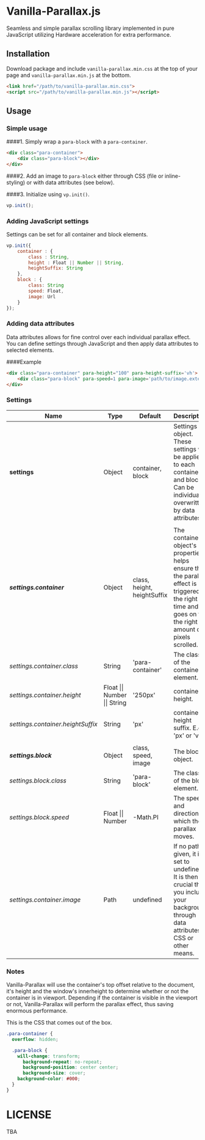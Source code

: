 Vanilla-Parallax.js
===========

Seamless and simple parallax scrolling library implemented in pure JavaScript utilizing Hardware acceleration for extra performance.

## Installation

Download package and include `vanilla-parallax.min.css` at the top of your page and `vanilla-parallax.min.js` at the bottom.

```html
<link href="/path/to/vanilla-parallax.min.css">
<script src="/path/to/vanilla-parallax.min.js"></script>
```

## Usage

### Simple usage

####1.
Simply wrap a `para-block` with a `para-container`.

```html
<div class="para-container">
	<div class="para-block"></div>
</div>
```

####2.
Add an image to `para-block` either through CSS (file or inline-styling) or with data attributes (see below).

####3.
Initialize using `vp.init()`.
```javascript
vp.init();
```

### Adding JavaScript settings

Settings can be set for all container and block elements.

```javascript
vp.init({
	container : {
		class : String,
		height : Float || Number || String,
		heightSuffix: String
	},
	block : {
		class: String
		speed: Float,
		image: Url
	}
});
```

### Adding data attributes

Data attributes allows for fine control over each individual parallax effect. You can define settings through JavaScript and then apply data attributes to selected elements.

####Example

```html
<div class="para-container" para-height="100" para-height-suffix='vh'>
	<div class="para-block" para-speed=1 para-image='path/to/image.extension'></div>
</div>
```

### Settings

<table class="table table-bordered table-striped">
	<thead>
		<tr>
			<th>Name</th>
			<th>Type</th>
			<th>Default</th>
			<th>Description</th>
		</tr>
	</thead>
	<tbody>
		<tr>
			<td><b>settings</b></td>
			<td>Object</td>
			<td>container, block</td>
			<td>Settings object. These settings will be applied to each container and block. Can be individually overwritten by data attributes.</td>
		</tr>
		<tr>
			<td></td>
			<td></td>
			<td></td>
			<td></td>
		</tr>
		<tr>
			<td><b><i>settings.container</i></b></td>
			<td>Object</td>
			<td>class, height, heightSuffix</td>
			<td>The container object's properties helps ensure that the parallax effect is triggered at the right time and goes on for the right amount of pixels scrolled.</td>
		</tr>
		<tr>
			<td><i>settings.container.class</i></td>
			<td>String</td>
			<td>'para-container'</td>
			<td>The class of the container element.</td>
		</tr>
		<tr>
			<td><i>settings.container.height</i></td>
			<td>Float || Number || String</td>
			<td>'250px'</td>
			<td>container height.</td>
		</tr>
		<tr>
			<td><i>settings.container.heightSuffix</i></td>
			<td>String</td>
			<td>'px'</td>
			<td>container height suffix. E.g. 'px' or 'vh'.</td>
		</tr>
		<tr>
			<td></td>
			<td></td>
			<td></td>
			<td></td>
		</tr>
		<tr>
			<td><b><i>settings.block</i></b></td>
			<td>Object</td>
			<td>class, speed, image</td>
			<td>The block object.</td>
		</tr>
		<tr>
			<td><i>settings.block.class</i></td>
			<td>String</td>
			<td>'para-block'</td>
			<td>The class of the block element.</td>
		</tr>
		<tr>
			<td><i>settings.block.speed</i></td>
			<td>Float || Number</td>
			<td>-Math.PI</td>
			<td>The speed and direction at which the parallax moves.</td>
		</tr>
		<tr>
			<td><i>settings.container.image</i></td>
			<td>Path</td>
			<td>undefined</td>
			<td>If no path is given, it is set to undefined. It is then crucial that you include your background through data attributes, CSS or other means.</td>
		</tr>
	</tbody>
</table>

### Notes

Vanilla-Parallax will use the container's top offset relative to the document, it's height and the window's innerheight to determine whether or not the container is in viewport. Depending if the container is visible in the viewport or not, Vanilla-Parallax will perform the parallax effect, thus saving enormous performance.

This is the CSS that comes out of the box.

```css
.para-container {
  overflow: hidden;

  .para-block {
    will-change: transform;
	  background-repeat: no-repeat;
	  background-position: center center;
	  background-size: cover;
    background-color: #000;
  }
}
```

LICENSE
=======

TBA